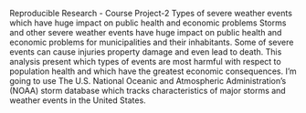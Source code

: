 Reproducible Research - Course Project-2
Types of severe weather events which have huge impact on public health and economic problems
Storms and other severe weather events have huge impact on public health and economic problems for municipalities and their inhabitants. Some of severe events can cause injuries property damage and even lead to death. This analysis present which types of events are most harmful with respect to population health and which have the greatest economic consequences. I’m going to use The U.S. National Oceanic and Atmospheric Administration’s (NOAA) storm database which tracks characteristics of major storms and weather events in the United States.


